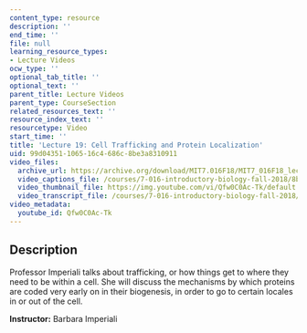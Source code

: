 ```yaml
---
content_type: resource
description: ''
end_time: ''
file: null
learning_resource_types:
- Lecture Videos
ocw_type: ''
optional_tab_title: ''
optional_text: ''
parent_title: Lecture Videos
parent_type: CourseSection
related_resources_text: ''
resource_index_text: ''
resourcetype: Video
start_time: ''
title: 'Lecture 19: Cell Trafficking and Protein Localization'
uid: 99d04351-1065-16c4-686c-8be3a8310911
video_files:
  archive_url: https://archive.org/download/MIT7.016F18/MIT7_016F18_lec19_300k.mp4
  video_captions_file: /courses/7-016-introductory-biology-fall-2018/8b057d50990a5b0ea6007af1a160df51_Qfw0C0Ac-Tk.vtt
  video_thumbnail_file: https://img.youtube.com/vi/Qfw0C0Ac-Tk/default.jpg
  video_transcript_file: /courses/7-016-introductory-biology-fall-2018/85e7eeef9390b51fbae23ffe2cae93da_Qfw0C0Ac-Tk.pdf
video_metadata:
  youtube_id: Qfw0C0Ac-Tk
---
```


Description
-----------

Professor Imperiali talks about trafficking, or how things get to where they need to be within a cell. She will discuss the mechanisms by which proteins are coded very early on in their biogenesis, in order to go to certain locales in or out of the cell.

**Instructor:** Barbara Imperiali



